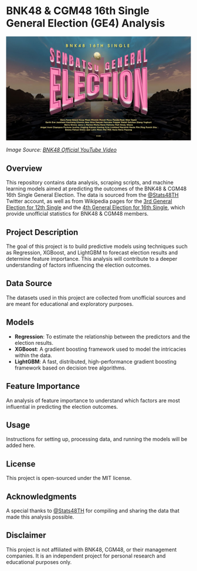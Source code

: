 # BNK48 & CGM48 16th Single General Election (GE4) Analysis

![GE4 General Election Banner](GE4banner.jpeg)

*Image Source: [BNK48 Official YouTube Video](https://www.youtube.com/watch?v=4EGrHyXIvf0)*

## Overview
This repository contains data analysis, scraping scripts, and machine learning models aimed at predicting the outcomes of the BNK48 & CGM48 16th Single General Election. The data is sourced from the [@Stats48TH](https://twitter.com/Stats48TH) Twitter account, as well as from Wikipedia pages for the [3rd General Election for 12th Single](https://th.wikipedia.org/wiki/การเลือกตั้งทั่วไปเซ็มบัตสึบีเอ็นเคโฟร์ตีเอต_ประจำซิงเกิลที่_12) and the [4th General Election for 16th Single](https://th.wikipedia.org/wiki/การเลือกตั้งทั่วไปเซ็มบัตสึบีเอ็นเคโฟร์ตีเอต_ประจำซิงเกิลที่_16), which provide unofficial statistics for BNK48 & CGM48 members.

## Project Description
The goal of this project is to build predictive models using techniques such as Regression, XGBoost, and LightGBM to forecast election results and determine feature importance. This analysis will contribute to a deeper understanding of factors influencing the election outcomes.

## Data Source
The datasets used in this project are collected from unofficial sources and are meant for educational and exploratory purposes.

## Models
- **Regression**: To estimate the relationship between the predictors and the election results.
- **XGBoost**: A gradient boosting framework used to model the intricacies within the data.
- **LightGBM**: A fast, distributed, high-performance gradient boosting framework based on decision tree algorithms.

## Feature Importance
An analysis of feature importance to understand which factors are most influential in predicting the election outcomes.

## Usage
Instructions for setting up, processing data, and running the models will be added here.

## License
This project is open-sourced under the MIT license.

## Acknowledgments
A special thanks to [@Stats48TH](https://twitter.com/Stats48TH) for compiling and sharing the data that made this analysis possible.

## Disclaimer
This project is not affiliated with BNK48, CGM48, or their management companies. It is an independent project for personal research and educational purposes only.
